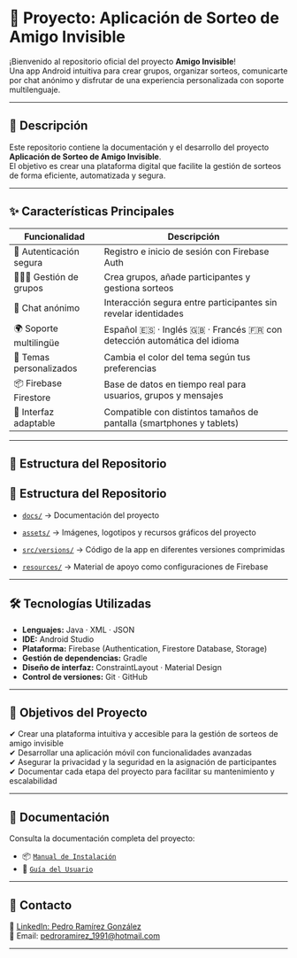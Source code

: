 # 🎁 Proyecto: Aplicación de Sorteo de Amigo Invisible

¡Bienvenido al repositorio oficial del proyecto **Amigo Invisible**!  
Una app Android intuitiva para crear grupos, organizar sorteos, comunicarte por chat anónimo y disfrutar de una experiencia personalizada con soporte multilenguaje.

---

## 📄 Descripción

Este repositorio contiene la documentación y el desarrollo del proyecto **Aplicación de Sorteo de Amigo Invisible**.  
El objetivo es crear una plataforma digital que facilite la gestión de sorteos de forma eficiente, automatizada y segura.

---

## ✨ Características Principales

| Funcionalidad            | Descripción                                                                 |
|--------------------------|-----------------------------------------------------------------------------|
| 🔐 Autenticación segura  | Registro e inicio de sesión con Firebase Auth                              |
| 🧑‍🤝‍🧑 Gestión de grupos    | Crea grupos, añade participantes y gestiona sorteos                        |
| 💬 Chat anónimo          | Interacción segura entre participantes sin revelar identidades             |
| 🌍 Soporte multilingüe   | Español 🇪🇸 · Inglés 🇬🇧 · Francés 🇫🇷 con detección automática del idioma       |
| 🎨 Temas personalizados  | Cambia el color del tema según tus preferencias                            |
| 📦 Firebase Firestore    | Base de datos en tiempo real para usuarios, grupos y mensajes               |
| 📱 Interfaz adaptable     | Compatible con distintos tamaños de pantalla (smartphones y tablets)        |

---

## 📂 Estructura del Repositorio

## 📂 Estructura del Repositorio

- [`docs/`](./docs) → Documentación del proyecto 

- [`assets/`](./assets) → Imágenes, logotipos y recursos gráficos del proyecto

- [`src/versions/`](./src/versions) → Código de la app en diferentes versiones comprimidas

- [`resources/`](./resources) → Material de apoyo como configuraciones de Firebase


---

## 🛠 Tecnologías Utilizadas

- **Lenguajes:** Java · XML · JSON  
- **IDE:** Android Studio  
- **Plataforma:** Firebase (Authentication, Firestore Database, Storage)  
- **Gestión de dependencias:** Gradle  
- **Diseño de interfaz:** ConstraintLayout · Material Design  
- **Control de versiones:** Git · GitHub

---

## 🎯 Objetivos del Proyecto

✔ Crear una plataforma intuitiva y accesible para la gestión de sorteos de amigo invisible  
✔ Desarrollar una aplicación móvil con funcionalidades avanzadas  
✔ Asegurar la privacidad y la seguridad en la asignación de participantes  
✔ Documentar cada etapa del proyecto para facilitar su mantenimiento y escalabilidad

---

## 📘 Documentación

Consulta la documentación completa del proyecto:

- 📦 [`Manual de Instalación`](./docs/Manual_Instalacion.md)  
- 📱 [`Guía del Usuario`](./docs/Guia_Usuario.md)


---

## 🔗 Contacto

📍 [LinkedIn: Pedro Ramírez González](https://www.linkedin.com/in/pedroramirezgonz/)  
📧 Email: [pedroramirez_1991@hotmail.com](mailto:pedroramirez_1991@hotmail.com)

---

